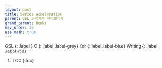 ```yaml
---
layout: post
title: Series acceleration
parent: GSL 과학계산 라이브러리
grand_parent: Books
nav_order: 35
use_math: true
---
```


GSL
{: .label }
C
{: .label .label-grey}
Kor
{: label .label-blue}
Writing
{: .label .label-red}

1. TOC
{:toc}

